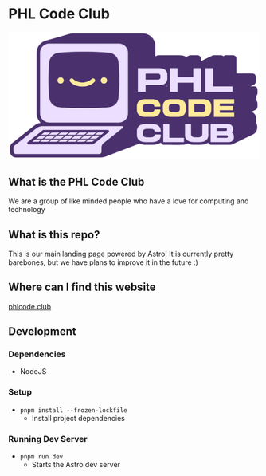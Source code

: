 # PHL Code Club

![LOGO](./src/assets/phl-badge-color.svg)

## What is the PHL Code Club

We are a group of like minded people who have a love for computing and technology

## What is this repo?

This is our main landing page powered by Astro! It is currently pretty barebones, but we have plans to improve it in the future :)

## Where can I find this website

[phlcode.club](https://phlcode.club/)

## Development

### Dependencies

- NodeJS

### Setup

- `pnpm install --frozen-lockfile`
  - Install project dependencies

### Running Dev Server

- `pnpm run dev`
  - Starts the Astro dev server
